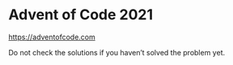 Advent of Code 2021
===================

https://adventofcode.com

Do not check the solutions if you haven’t solved the problem yet.
